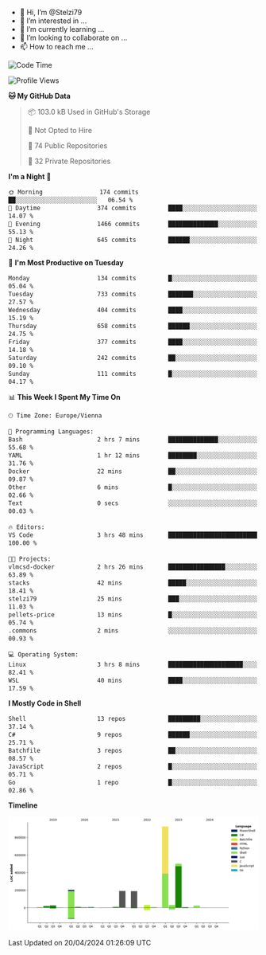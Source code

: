 - 👋 Hi, I’m @Stelzi79
- 👀 I’m interested in ...
- 🌱 I’m currently learning ...
- 💞️ I’m looking to collaborate on ...
- 📫 How to reach me ...

<!--START_SECTION:waka-->
![Code Time](http://img.shields.io/badge/Code%20Time-991%20hrs%2054%20mins-blue)

![Profile Views](http://img.shields.io/badge/Profile%20Views-0-blue)

**🐱 My GitHub Data** 

> 📦 103.0 kB Used in GitHub's Storage 
 > 
> 🚫 Not Opted to Hire
 > 
> 📜 74 Public Repositories 
 > 
> 🔑 32 Private Repositories 
 > 
**I'm a Night 🦉** 

```text
🌞 Morning                174 commits         ██░░░░░░░░░░░░░░░░░░░░░░░   06.54 % 
🌆 Daytime                374 commits         ████░░░░░░░░░░░░░░░░░░░░░   14.07 % 
🌃 Evening                1466 commits        ██████████████░░░░░░░░░░░   55.13 % 
🌙 Night                  645 commits         ██████░░░░░░░░░░░░░░░░░░░   24.26 % 
```
📅 **I'm Most Productive on Tuesday** 

```text
Monday                   134 commits         █░░░░░░░░░░░░░░░░░░░░░░░░   05.04 % 
Tuesday                  733 commits         ███████░░░░░░░░░░░░░░░░░░   27.57 % 
Wednesday                404 commits         ████░░░░░░░░░░░░░░░░░░░░░   15.19 % 
Thursday                 658 commits         ██████░░░░░░░░░░░░░░░░░░░   24.75 % 
Friday                   377 commits         ████░░░░░░░░░░░░░░░░░░░░░   14.18 % 
Saturday                 242 commits         ██░░░░░░░░░░░░░░░░░░░░░░░   09.10 % 
Sunday                   111 commits         █░░░░░░░░░░░░░░░░░░░░░░░░   04.17 % 
```


📊 **This Week I Spent My Time On** 

```text
🕑︎ Time Zone: Europe/Vienna

💬 Programming Languages: 
Bash                     2 hrs 7 mins        ██████████████░░░░░░░░░░░   55.68 % 
YAML                     1 hr 12 mins        ████████░░░░░░░░░░░░░░░░░   31.76 % 
Docker                   22 mins             ██░░░░░░░░░░░░░░░░░░░░░░░   09.87 % 
Other                    6 mins              █░░░░░░░░░░░░░░░░░░░░░░░░   02.66 % 
Text                     0 secs              ░░░░░░░░░░░░░░░░░░░░░░░░░   00.03 % 

🔥 Editors: 
VS Code                  3 hrs 48 mins       █████████████████████████   100.00 % 

🐱‍💻 Projects: 
vlmcsd-docker            2 hrs 26 mins       ████████████████░░░░░░░░░   63.89 % 
stacks                   42 mins             █████░░░░░░░░░░░░░░░░░░░░   18.41 % 
stelzi79                 25 mins             ███░░░░░░░░░░░░░░░░░░░░░░   11.03 % 
pellets-price            13 mins             █░░░░░░░░░░░░░░░░░░░░░░░░   05.74 % 
.commons                 2 mins              ░░░░░░░░░░░░░░░░░░░░░░░░░   00.93 % 

💻 Operating System: 
Linux                    3 hrs 8 mins        █████████████████████░░░░   82.41 % 
WSL                      40 mins             ████░░░░░░░░░░░░░░░░░░░░░   17.59 % 
```

**I Mostly Code in Shell** 

```text
Shell                    13 repos            █████████░░░░░░░░░░░░░░░░   37.14 % 
C#                       9 repos             ██████░░░░░░░░░░░░░░░░░░░   25.71 % 
Batchfile                3 repos             ██░░░░░░░░░░░░░░░░░░░░░░░   08.57 % 
JavaScript               2 repos             █░░░░░░░░░░░░░░░░░░░░░░░░   05.71 % 
Go                       1 repo              █░░░░░░░░░░░░░░░░░░░░░░░░   02.86 % 
```



**Timeline**

![Lines of Code chart](https://raw.githubusercontent.com/Stelzi79/Stelzi79/main/assets/bar_graph.png)


 Last Updated on 20/04/2024 01:26:09 UTC
<!--END_SECTION:waka-->

<!---
Stelzi79/Stelzi79 is a ✨ special ✨ repository because its `README.md` (this file) appears on your GitHub profile.
You can click the Preview link to take a look at your changes.
--->
